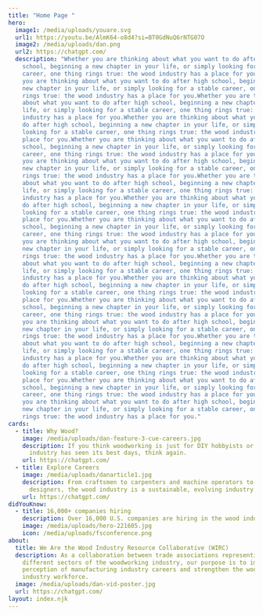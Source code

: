 ```yaml
---
title: "Home Page "
hero:
  image1: /media/uploads/youare.svg
  url1: https://youtu.be/AlmK64-o8d4?si=BT0GdNuQ6rNTG07O
  image2: /media/uploads/dan.png
  url2: https://chatgpt.com/
  description: "Whether you are thinking about what you want to do after high
    school, beginning a new chapter in your life, or simply looking for a stable
    career, one thing rings true: the wood industry has a place for you.Whether
    you are thinking about what you want to do after high school, beginning a
    new chapter in your life, or simply looking for a stable career, one thing
    rings true: the wood industry has a place for you.Whether you are thinking
    about what you want to do after high school, beginning a new chapter in your
    life, or simply looking for a stable career, one thing rings true: the wood
    industry has a place for you.Whether you are thinking about what you want to
    do after high school, beginning a new chapter in your life, or simply
    looking for a stable career, one thing rings true: the wood industry has a
    place for you.Whether you are thinking about what you want to do after high
    school, beginning a new chapter in your life, or simply looking for a stable
    career, one thing rings true: the wood industry has a place for you.Whether
    you are thinking about what you want to do after high school, beginning a
    new chapter in your life, or simply looking for a stable career, one thing
    rings true: the wood industry has a place for you.Whether you are thinking
    about what you want to do after high school, beginning a new chapter in your
    life, or simply looking for a stable career, one thing rings true: the wood
    industry has a place for you.Whether you are thinking about what you want to
    do after high school, beginning a new chapter in your life, or simply
    looking for a stable career, one thing rings true: the wood industry has a
    place for you.Whether you are thinking about what you want to do after high
    school, beginning a new chapter in your life, or simply looking for a stable
    career, one thing rings true: the wood industry has a place for you.Whether
    you are thinking about what you want to do after high school, beginning a
    new chapter in your life, or simply looking for a stable career, one thing
    rings true: the wood industry has a place for you.Whether you are thinking
    about what you want to do after high school, beginning a new chapter in your
    life, or simply looking for a stable career, one thing rings true: the wood
    industry has a place for you.Whether you are thinking about what you want to
    do after high school, beginning a new chapter in your life, or simply
    looking for a stable career, one thing rings true: the wood industry has a
    place for you.Whether you are thinking about what you want to do after high
    school, beginning a new chapter in your life, or simply looking for a stable
    career, one thing rings true: the wood industry has a place for you.Whether
    you are thinking about what you want to do after high school, beginning a
    new chapter in your life, or simply looking for a stable career, one thing
    rings true: the wood industry has a place for you.Whether you are thinking
    about what you want to do after high school, beginning a new chapter in your
    life, or simply looking for a stable career, one thing rings true: the wood
    industry has a place for you.Whether you are thinking about what you want to
    do after high school, beginning a new chapter in your life, or simply
    looking for a stable career, one thing rings true: the wood industry has a
    place for you.Whether you are thinking about what you want to do after high
    school, beginning a new chapter in your life, or simply looking for a stable
    career, one thing rings true: the wood industry has a place for you.Whether
    you are thinking about what you want to do after high school, beginning a
    new chapter in your life, or simply looking for a stable career, one thing
    rings true: the wood industry has a place for you."
cards:
  - title: Why Wood?
    image: /media/uploads/dan-feature-3-cue-careers.jpg
    description: If you think woodworking is just for DIY hobbyists or that the wood
      industry has seen its best days, think again.
    url: https://chatgpt.com/
  - title: Explore Careers
    image: /media/uploads/danarticle1.jpg
    description: From craftsmen to carpenters and machine operators to CAD
      designers, the wood industry is a sustainable, evolving industry.
    url: https://chatgpt.com/
didYouKnow:
  - title: 16,000+ companies hiring
    description: Over 16,000 U.S. companies are hiring in the wood industry.
    image: /media/uploads/hero-221605.jpg
    icon: /media/uploads/fsconference.png
about:
  title: We Are the Wood Industry Resource Collaborative (WIRC)
  description: As a collaboration between trade associations representing
    different sectors of the woodworking industry, our purpose is to improve the
    perception of manufacturing industry careers and strengthen the wood
    industry workforce.
  image: /media/uploads/dan-vid-poster.jpg
  url: https://chatgpt.com/
layout: index.njk
---
```

